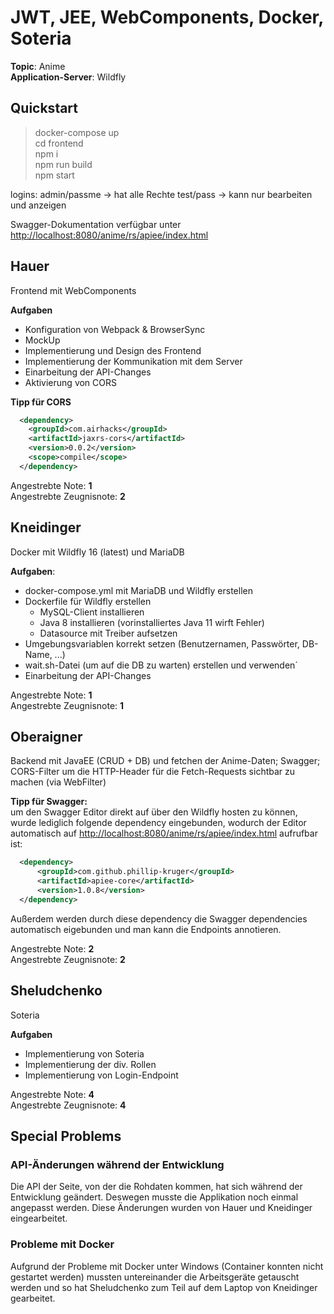 # JWT, JEE, WebComponents, Docker, Soteria

**Topic**: Anime  
**Application-Server**: Wildfly

## Quickstart

> docker-compose up  
> cd frontend  
> npm i  
> npm run build  
> npm start  

logins:
admin/passme -> hat alle Rechte
test/pass -> kann nur bearbeiten und anzeigen

Swagger-Dokumentation verfügbar unter <http://localhost:8080/anime/rs/apiee/index.html>

## Hauer

Frontend mit WebComponents

**Aufgaben**
* Konfiguration von Webpack & BrowserSync
* MockUp
* Implementierung und Design des Frontend
* Implementierung der Kommunikation mit dem Server
* Einarbeitung der API-Changes
* Aktivierung von CORS

**Tipp für CORS**
```xml
  <dependency>
    <groupId>com.airhacks</groupId>
    <artifactId>jaxrs-cors</artifactId>
    <version>0.0.2</version>
    <scope>compile</scope>
  </dependency>
```

Angestrebte Note: **1**  
Angestrebte Zeugnisnote: **2**

## Kneidinger

Docker mit Wildfly 16 (latest) und MariaDB

**Aufgaben**:

* docker-compose.yml mit MariaDB und Wildfly erstellen
* Dockerfile für Wildfly erstellen
  * MySQL-Client installieren
  * Java 8 installieren (vorinstalliertes Java 11 wirft Fehler)
  * Datasource mit Treiber aufsetzen
* Umgebungsvariablen korrekt setzen (Benutzernamen, Passwörter, DB-Name, ...)
* wait.sh-Datei (um auf die DB zu warten) erstellen und verwenden´
* Einarbeitung der API-Changes

Angestrebte Note: **1**  
Angestrebte Zeugnisnote: **1**

## Oberaigner

Backend mit JavaEE (CRUD + DB) und fetchen der Anime-Daten; Swagger; CORS-Filter um die HTTP-Header für die Fetch-Requests sichtbar zu machen (via WebFilter)

**Tipp für Swagger:**  
um den Swagger Editor direkt auf über den Wildfly hosten zu können, wurde lediglich folgende dependency eingebunden, wodurch der Editor automatisch auf <http://localhost:8080/anime/rs/apiee/index.html> aufrufbar ist:

``` xml
  <dependency>
      <groupId>com.github.phillip-kruger</groupId>
      <artifactId>apiee-core</artifactId>
      <version>1.0.8</version>
  </dependency>
```

Außerdem werden durch diese dependency die Swagger dependencies automatisch eigebunden und man kann die Endpoints annotieren.

Angestrebte Note: **2**  
Angestrebte Zeugnisnote: **2**

## Sheludchenko

Soteria

**Aufgaben**
* Implementierung von Soteria
* Implementierung der div. Rollen
* Implementierung von Login-Endpoint

Angestrebte Note: **4**  
Angestrebte Zeugnisnote: **4**

## Special Problems

### API-Änderungen während der Entwicklung

Die API der Seite, von der die Rohdaten kommen, hat sich während der Entwicklung geändert. Deswegen musste die Applikation noch einmal angepasst werden. Diese Änderungen wurden von Hauer und Kneidinger eingearbeitet.

### Probleme mit Docker
Aufgrund der Probleme mit Docker unter Windows (Container konnten nicht gestartet werden) mussten untereinander die Arbeitsgeräte getauscht werden und so hat Sheludchenko zum Teil auf dem Laptop von Kneidinger gearbeitet.
